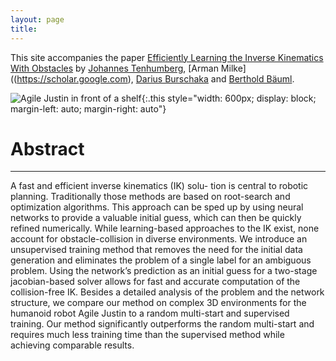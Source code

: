 ```yaml
---
layout: page
title:
---
```


This site accompanies the paper [Efficiently Learning the Inverse Kinematics With Obstacles](https://ieeexplore.ieee.org/) by
[Johannes Tenhumberg](https://scholar.google.com/citations?user=2RZuYZMAAAAJ), [Arman Milke]((https://scholar.google.com), [Darius Burschaka](https://scholar.google.com/citations?user=y-MzVoUAAAA ) and [Berthold Bäuml](https://scholar.google.com/citations?user=fjvpDsEAAAAJ).


![Agile Justin in front of a shelf](/assets/imgs/justin_shelf2.png){:.this
style="width: 600px;
display: block;
margin-left: auto;
margin-right: auto"}

# Abstract
---
A fast and efficient inverse kinematics (IK) solu- tion is central to robotic planning.
Traditionally those methods are based on root-search and optimization algorithms.
This approach can be sped up by using neural networks to provide a valuable initial guess, which can then be quickly refined numerically.
While learning-based approaches to the IK exist, none account for obstacle-collision in diverse environments.
We introduce an unsupervised training method that removes the need for the initial data generation and eliminates the problem of a single label for an ambiguous problem.
Using the network’s prediction as an initial guess for a two-stage jacobian-based solver allows for fast and accurate computation of the collision-free IK.
Besides a detailed analysis of the problem and the network structure, we compare our method on complex 3D environments for the humanoid robot Agile Justin to a random multi-start and supervised training.
Our method significantly outperforms the random multi-start and requires much less training time than the supervised method while achieving comparable results.